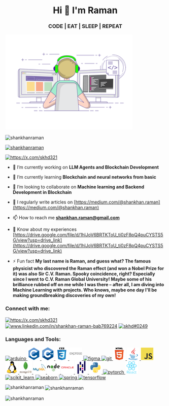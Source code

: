 <h1 align="center">Hi 👋 I'm Raman</h1>
<h3 align="center">CODE | EAT | SLEEP | REPEAT </h3>

<img align ="right " alt = "coding" width="400" src ="gif.gif">

<p align="left"> <img src="https://komarev.com/ghpvc/?username=shankhanraman&label=Profile%20views&color=0e75b6&style=flat" alt="shankhanraman" /> </p>

<p align="left"> <a href="https://github.com/ryo-ma/github-profile-trophy"><img src="https://github-profile-trophy.vercel.app/?username=shankhanraman" alt="shankhanraman" /></a> </p>

<p align="left"> <a href="https://twitter.com/https://x.com/skhd321" target="blank"><img src="https://img.shields.io/twitter/follow/https://x.com/skhd321?logo=twitter&style=for-the-badge" alt="https://x.com/skhd321" /></a> </p>

- 🔭 I’m currently working on **LLM Agents and Blockchain Development**

- 🌱 I’m currently learning **Blockchain and neural networks from basic**

- 👯 I’m looking to collaborate on **Machine learning and Backend Development in Blockchain**

- 📝 I regularly write articles on [https://medium.com/@shankhan.raman](https://medium.com/@shankhan.raman)

- 📫 How to reach me **shankhan.raman@gmail.com**

- 📄 Know about my experiences [https://drive.google.com/file/d/1hlJoV6BRTKToU_ti0zF8pQ4puCYSTS5G/view?usp=drive_link](https://drive.google.com/file/d/1hlJoV6BRTKToU_ti0zF8pQ4puCYSTS5G/view?usp=drive_link)

- ⚡ Fun fact **My last name is Raman, and guess what? The famous physicist who discovered the Raman effect (and won a Nobel Prize for it) was also Sir C.V. Raman. Spooky coincidence, right? Especially since I 
                went to C.V. Raman Global University! Maybe some of his brilliance rubbed off on me while I was there – after all, I am diving into Machine Learning with projects. Who knows, maybe one day I'll be 
                making groundbreaking discoveries of my own!**

<h3 align="left">Connect with me:</h3>
<p align="left">
<a href="https://twitter.com/https://x.com/skhd321" target="blank"><img align="center" src="https://raw.githubusercontent.com/rahuldkjain/github-profile-readme-generator/master/src/images/icons/Social/twitter.svg" alt="https://x.com/skhd321" height="30" width="40" /></a>
<a href="https://linkedin.com/in/www.linkedin.com/in/shankhan-raman-bab769224" target="blank"><img align="center" src="https://raw.githubusercontent.com/rahuldkjain/github-profile-readme-generator/master/src/images/icons/Social/linked-in-alt.svg" alt="www.linkedin.com/in/shankhan-raman-bab769224" height="30" width="40" /></a>
<a href="https://discord.gg/skhd#0249" target="blank"><img align="center" src="https://raw.githubusercontent.com/rahuldkjain/github-profile-readme-generator/master/src/images/icons/Social/discord.svg" alt="skhd#0249" height="30" width="40" /></a>
</p>

<h3 align="left">Languages and Tools:</h3>
<p align="left"> <a href="https://www.arduino.cc/" target="_blank" rel="noreferrer"> <img src="https://cdn.worldvectorlogo.com/logos/arduino-1.svg" alt="arduino" width="40" height="40"/> </a> <a href="https://www.cprogramming.com/" target="_blank" rel="noreferrer"> <img src="https://raw.githubusercontent.com/devicons/devicon/master/icons/c/c-original.svg" alt="c" width="40" height="40"/> </a> <a href="https://www.w3schools.com/cpp/" target="_blank" rel="noreferrer"> <img src="https://raw.githubusercontent.com/devicons/devicon/master/icons/cplusplus/cplusplus-original.svg" alt="cplusplus" width="40" height="40"/> </a> <a href="https://www.w3schools.com/css/" target="_blank" rel="noreferrer"> <img src="https://raw.githubusercontent.com/devicons/devicon/master/icons/css3/css3-original-wordmark.svg" alt="css3" width="40" height="40"/> </a> <a href="https://expressjs.com" target="_blank" rel="noreferrer"> <img src="https://raw.githubusercontent.com/devicons/devicon/master/icons/express/express-original-wordmark.svg" alt="express" width="40" height="40"/> </a> <a href="https://www.figma.com/" target="_blank" rel="noreferrer"> <img src="https://www.vectorlogo.zone/logos/figma/figma-icon.svg" alt="figma" width="40" height="40"/> </a> <a href="https://git-scm.com/" target="_blank" rel="noreferrer"> <img src="https://www.vectorlogo.zone/logos/git-scm/git-scm-icon.svg" alt="git" width="40" height="40"/> </a> <a href="https://www.w3.org/html/" target="_blank" rel="noreferrer"> <img src="https://raw.githubusercontent.com/devicons/devicon/master/icons/html5/html5-original-wordmark.svg" alt="html5" width="40" height="40"/> </a> <a href="https://www.java.com" target="_blank" rel="noreferrer"> <img src="https://raw.githubusercontent.com/devicons/devicon/master/icons/java/java-original.svg" alt="java" width="40" height="40"/> </a> <a href="https://developer.mozilla.org/en-US/docs/Web/JavaScript" target="_blank" rel="noreferrer"> <img src="https://raw.githubusercontent.com/devicons/devicon/master/icons/javascript/javascript-original.svg" alt="javascript" width="40" height="40"/> </a> <a href="https://www.linux.org/" target="_blank" rel="noreferrer"> <img src="https://raw.githubusercontent.com/devicons/devicon/master/icons/linux/linux-original.svg" alt="linux" width="40" height="40"/> </a> <a href="https://www.mongodb.com/" target="_blank" rel="noreferrer"> <img src="https://raw.githubusercontent.com/devicons/devicon/master/icons/mongodb/mongodb-original-wordmark.svg" alt="mongodb" width="40" height="40"/> </a> <a href="https://www.mysql.com/" target="_blank" rel="noreferrer"> <img src="https://raw.githubusercontent.com/devicons/devicon/master/icons/mysql/mysql-original-wordmark.svg" alt="mysql" width="40" height="40"/> </a> <a href="https://nodejs.org" target="_blank" rel="noreferrer"> <img src="https://raw.githubusercontent.com/devicons/devicon/master/icons/nodejs/nodejs-original-wordmark.svg" alt="nodejs" width="40" height="40"/> </a> <a href="https://www.oracle.com/" target="_blank" rel="noreferrer"> <img src="https://raw.githubusercontent.com/devicons/devicon/master/icons/oracle/oracle-original.svg" alt="oracle" width="40" height="40"/> </a> <a href="https://pandas.pydata.org/" target="_blank" rel="noreferrer"> <img src="https://raw.githubusercontent.com/devicons/devicon/2ae2a900d2f041da66e950e4d48052658d850630/icons/pandas/pandas-original.svg" alt="pandas" width="40" height="40"/> </a> <a href="https://www.python.org" target="_blank" rel="noreferrer"> <img src="https://raw.githubusercontent.com/devicons/devicon/master/icons/python/python-original.svg" alt="python" width="40" height="40"/> </a> <a href="https://pytorch.org/" target="_blank" rel="noreferrer"> <img src="https://www.vectorlogo.zone/logos/pytorch/pytorch-icon.svg" alt="pytorch" width="40" height="40"/> </a> <a href="https://reactjs.org/" target="_blank" rel="noreferrer"> <img src="https://raw.githubusercontent.com/devicons/devicon/master/icons/react/react-original-wordmark.svg" alt="react" width="40" height="40"/> </a> <a href="https://scikit-learn.org/" target="_blank" rel="noreferrer"> <img src="https://upload.wikimedia.org/wikipedia/commons/0/05/Scikit_learn_logo_small.svg" alt="scikit_learn" width="40" height="40"/> </a> <a href="https://seaborn.pydata.org/" target="_blank" rel="noreferrer"> <img src="https://seaborn.pydata.org/_images/logo-mark-lightbg.svg" alt="seaborn" width="40" height="40"/> </a> <a href="https://spring.io/" target="_blank" rel="noreferrer"> <img src="https://www.vectorlogo.zone/logos/springio/springio-icon.svg" alt="spring" width="40" height="40"/> </a> <a href="https://www.tensorflow.org" target="_blank" rel="noreferrer"> <img src="https://www.vectorlogo.zone/logos/tensorflow/tensorflow-icon.svg" alt="tensorflow" width="40" height="40"/> </a> </p>

<p><img align="left" src="https://github-readme-stats.vercel.app/api/top-langs?username=shankhanraman&show_icons=true&locale=en&layout=compact" alt="shankhanraman" /></p>

<p>&nbsp;<img align="center" src="https://github-readme-stats.vercel.app/api?username=shankhanraman&show_icons=true&locale=en" alt="shankhanraman" /></p>

<p><img align="center" src="https://github-readme-streak-stats.herokuapp.com/?user=shankhanraman&" alt="shankhanraman" /></p>
